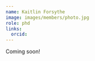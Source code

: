 ```yaml
---
name: Kaitlin Forsythe
image: images/members/photo.jpg
role: phd
links:
  orcid: 
---
```

Coming soon!